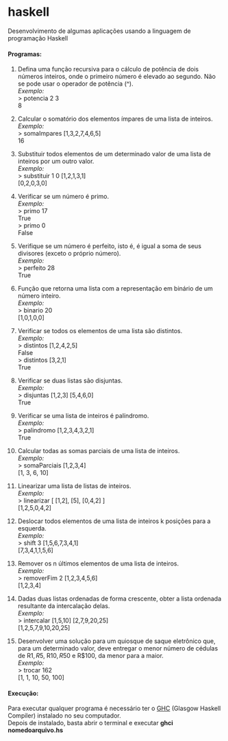 # haskell
Desenvolvimento de algumas aplicações usando a linguagem de programação Haskell

#### Programas:
1) Defina	 uma	 função	 recursiva	 para	 o	 cálculo	 de	 potência	 de dois números	inteiros,	onde	o	primeiro	número	é	elevado	ao	segundo.	Não	se	pode usar	o	operador	de	potência	(^).<br>
 _Exemplo:_<br>
 \> potencia 2 3<br>
 8
 
2) Calcular	o	somatório dos	elementos	ímpares de	uma	lista	de	inteiros.<br>
 _Exemplo:_<br>
 \> somaImpares [1,3,2,7,4,6,5]<br>
 16
 
3) Substituir	 todos	 elementos	 de	 um	 determinado	 valor de	 uma	lista	 de	inteiros	por	um	outro	valor.<br>
 _Exemplo:_<br>
 \> substituir 1 0 [1,2,1,3,1]<br>
 [0,2,0,3,0]
 
4) Verificar	se	um	número	é primo.<br>
 _Exemplo:_<br>
 \> primo 17<br>
 True<br>
 \> primo 0<br>
 False
 
5) Verifique	 se	 um	 número é perfeito,	 isto	 é,	 é	 igual	 a	 soma	 de	 seus	divisores	(exceto	o	próprio número).<br>
 _Exemplo:_<br>
 \> perfeito 28<br>
 True
 
6) Função	que	 retorna	uma	lista	com	a	 representação	em	binário	de	um	número	inteiro.<br>
 _Exemplo:_<br>
 \> binario 20<br>
 [1,0,1,0,0]
 
7) Verificar	se	todos	os	elementos	de	uma	lista	são	distintos.<br>
 _Exemplo:_<br>
 \> distintos [1,2,4,2,5]<br>
 False<br>
 \> distintos [3,2,1]<br>
 True
 
8) Verificar	se	duas	listas	são	disjuntas.<br>
 _Exemplo:_<br>
 \> disjuntas [1,2,3] [5,4,6,0]<br>
 True
 
9) Verificar	se	uma	lista	de	inteiros	é palíndromo.<br>
 _Exemplo:_<br>
 \> palindromo [1,2,3,4,3,2,1]<br>
 True
 
10) Calcular	todas	as	somas	parciais	de	uma	lista	de	inteiros.<br>
 _Exemplo:_<br>
 \> somaParciais [1,2,3,4]<br>
 [1, 3, 6, 10]
 
11) Linearizar	uma	lista	de	listas	de	inteiros.<br>
 _Exemplo:_<br>
 \> linearizar [ [1,2], [5], [0,4,2] ] <br>
 [1,2,5,0,4,2]
 
12) Deslocar todos	 elementos	 de	 uma	 lista	 de	 inteiros	 k	 posições	 para	 a esquerda.<br>
 _Exemplo:_<br>
 \> shift 3 [1,5,6,7,3,4,1]<br>
 [7,3,4,1,1,5,6]
 
13) Remover	os	n	últimos	elementos	de	uma	lista	de	inteiros.<br>
 _Exemplo:_<br>
 \> removerFim 2 [1,2,3,4,5,6]<br>
 [1,2,3,4]
 
14) Dadas	duas	listas	ordenadas	de	forma	crescente,	obter	a	lista	ordenada	resultante	da	intercalação	delas.<br>
 _Exemplo:_<br>
 \> intercalar [1,5,10] [2,7,9,20,25]<br>
 [1,2,5,7,9,10,20,25]
 
15) Desenvolver	uma	solução	para	um	quiosque	de	saque	eletrônico	que,	para	um	determinado	valor,	deve	entregar	o	menor	número	de	cédulas	de	R$1,	R$5,	R$10,	R$50	e	R$100,	da	menor	para	a	maior.<br>
 _Exemplo:_<br>
 \> trocar 162<br>
 [1, 1, 10, 50, 100]

#### Execução:
Para executar qualquer programa é necessário ter o [GHC](http://www.haskell.org/ghc/) (Glasgow Haskell Compiler) instalado no seu computador.<br>
Depois de instalado, basta abrir o terminal e executar **ghci nomedoarquivo.hs**
